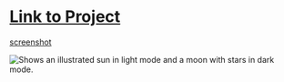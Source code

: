 # [Link to Project](https://inspiring-kelpie-74439a.netlify.app/)
[screenshot](https://github.com/FreelancingTwin/ecommerce-mega-project/blob/main/public/screenshot.png)

<picture>
  <source media="(prefers-color-scheme: dark)" srcset="https://github.com/FreelancingTwin/ecommerce-mega-project/blob/main/public/screenshot.png">
  <source media="(prefers-color-scheme: light)" srcset="https://github.com/FreelancingTwin/ecommerce-mega-project/blob/main/public/screenshot.png">
  <img alt="Shows an illustrated sun in light mode and a moon with stars in dark mode." src="https://github.com/FreelancingTwin/ecommerce-mega-project/blob/main/public/screenshot.png">
</picture>